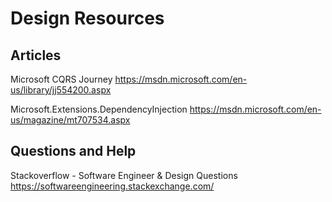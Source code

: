 # Design Resources

## Articles

Microsoft CQRS Journey
https://msdn.microsoft.com/en-us/library/jj554200.aspx

Microsoft.Extensions.DependencyInjection
https://msdn.microsoft.com/en-us/magazine/mt707534.aspx

## Questions and Help

Stackoverflow - Software Engineer & Design Questions
https://softwareengineering.stackexchange.com/


